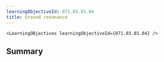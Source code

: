 ```yaml
---
learningObjectiveId: 071.03.01.04
title: Ground resonance
---
```


```tsx eval
<LearningOBjectives learningObjectiveId={071.03.01.04} />
```

## Summary
